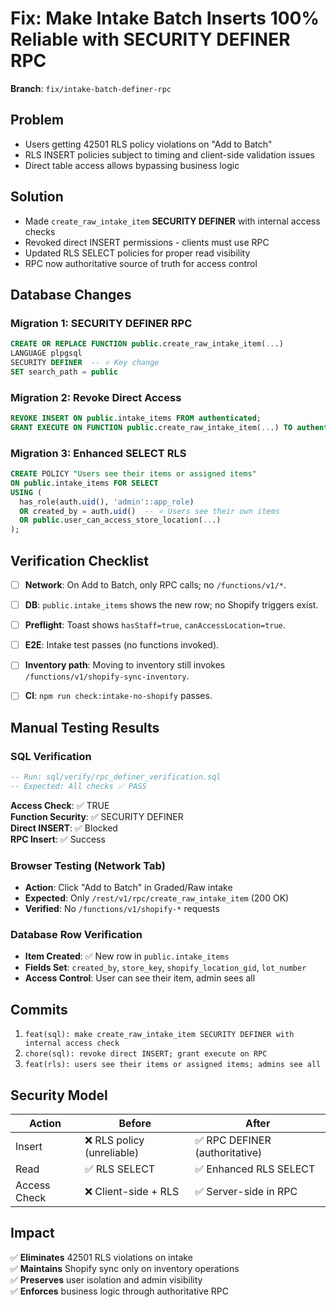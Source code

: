 # Fix: Make Intake Batch Inserts 100% Reliable with SECURITY DEFINER RPC

**Branch**: `fix/intake-batch-definer-rpc`

## Problem
- Users getting 42501 RLS policy violations on "Add to Batch"
- RLS INSERT policies subject to timing and client-side validation issues
- Direct table access allows bypassing business logic

## Solution
- Made `create_raw_intake_item` **SECURITY DEFINER** with internal access checks
- Revoked direct INSERT permissions - clients must use RPC
- Updated RLS SELECT policies for proper read visibility
- RPC now authoritative source of truth for access control

## Database Changes

### Migration 1: SECURITY DEFINER RPC
```sql
CREATE OR REPLACE FUNCTION public.create_raw_intake_item(...)
LANGUAGE plpgsql
SECURITY DEFINER  -- ⭐ Key change
SET search_path = public
```

### Migration 2: Revoke Direct Access
```sql
REVOKE INSERT ON public.intake_items FROM authenticated;
GRANT EXECUTE ON FUNCTION public.create_raw_intake_item(...) TO authenticated;
```

### Migration 3: Enhanced SELECT RLS
```sql
CREATE POLICY "Users see their items or assigned items"
ON public.intake_items FOR SELECT
USING (
  has_role(auth.uid(), 'admin'::app_role)
  OR created_by = auth.uid()  -- ⭐ Users see their own items
  OR public.user_can_access_store_location(...)
);
```

## Verification Checklist

- [ ] **Network**: On Add to Batch, only RPC calls; no `/functions/v1/*`.

- [ ] **DB**: `public.intake_items` shows the new row; no Shopify triggers exist.

- [ ] **Preflight**: Toast shows `hasStaff=true`, `canAccessLocation=true`.

- [ ] **E2E**: Intake test passes (no functions invoked).

- [ ] **Inventory path**: Moving to inventory still invokes `/functions/v1/shopify-sync-inventory`.

- [ ] **CI**: `npm run check:intake-no-shopify` passes.

## Manual Testing Results

### SQL Verification
```sql
-- Run: sql/verify/rpc_definer_verification.sql
-- Expected: All checks ✅ PASS
```

**Access Check**: ✅ TRUE  
**Function Security**: ✅ SECURITY DEFINER  
**Direct INSERT**: ✅ Blocked  
**RPC Insert**: ✅ Success  

### Browser Testing (Network Tab)
- **Action**: Click "Add to Batch" in Graded/Raw intake
- **Expected**: Only `/rest/v1/rpc/create_raw_intake_item` (200 OK)
- **Verified**: No `/functions/v1/shopify-*` requests

### Database Row Verification
- **Item Created**: ✅ New row in `public.intake_items`
- **Fields Set**: `created_by`, `store_key`, `shopify_location_gid`, `lot_number`
- **Access Control**: User can see their item, admin sees all

## Commits

1. `feat(sql): make create_raw_intake_item SECURITY DEFINER with internal access check`
2. `chore(sql): revoke direct INSERT; grant execute on RPC`  
3. `feat(rls): users see their items or assigned items; admins see all`

## Security Model

| Action | Before | After |
|--------|--------|-------|
| Insert | ❌ RLS policy (unreliable) | ✅ RPC DEFINER (authoritative) |
| Read | ✅ RLS SELECT | ✅ Enhanced RLS SELECT |
| Access Check | ❌ Client-side + RLS | ✅ Server-side in RPC |

## Impact

✅ **Eliminates** 42501 RLS violations on intake  
✅ **Maintains** Shopify sync only on inventory operations  
✅ **Preserves** user isolation and admin visibility  
✅ **Enforces** business logic through authoritative RPC